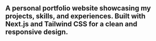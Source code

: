 ## A personal portfolio website showcasing my projects, skills, and experiences. Built with Next.js and Tailwind CSS for a clean and responsive design.
